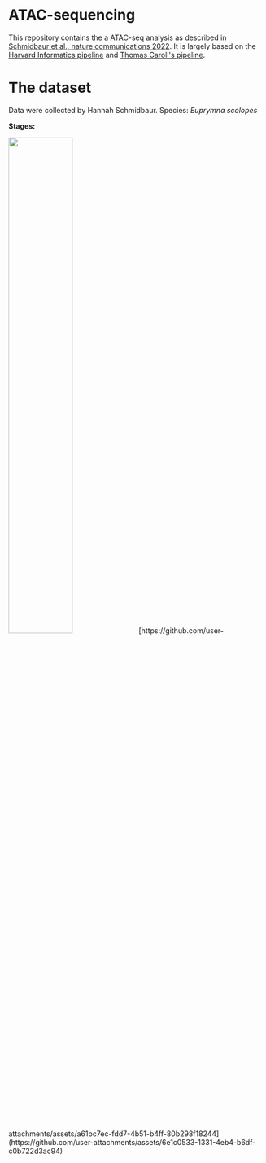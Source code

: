 # ATAC-sequencing

This repository contains the a ATAC-seq analysis as described in [Schmidbaur et al., nature communications 2022](https://www.nature.com/articles/s41467-022-29694-7). 
It is largely based on the [Harvard Informatics pipeline](https://github.com/harvardinformatics/ATAC-seq) and [Thomas Caroll's pipeline](https://rockefelleruniversity.github.io/RU_ATAC_Workshop.html). 


# The dataset 
Data were collected by Hannah Schmidbaur.
Species: _Euprymna scolopes_

**Stages:** 

<img src="https://github.com/user-attachments/assets/a5ad4b84-fcc2-47e1-9e5b-0d4a54bf5b27" width="50%">
[https://github.com/user-attachments/assets/a61bc7ec-fdd7-4b51-b4ff-80b298f18244](https://github.com/user-attachments/assets/6e1c0533-1331-4eb4-b6df-c0b722d3ac94)


